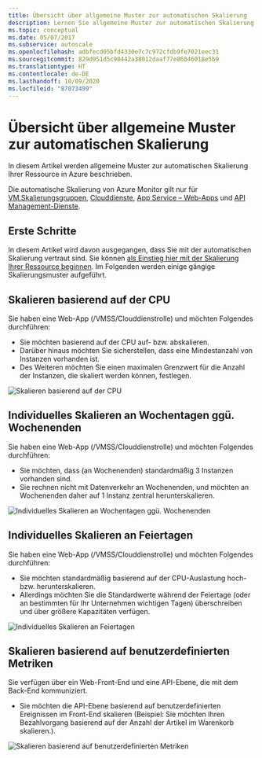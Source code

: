 ```yaml
---
title: Übersicht über allgemeine Muster zur automatischen Skalierung
description: Lernen Sie allgemeine Muster zur automatischen Skalierung Ihrer Ressource in Azure kennen.
ms.topic: conceptual
ms.date: 05/07/2017
ms.subservice: autoscale
ms.openlocfilehash: adbfecd05bfd4330e7c7c972cfdb9fe7021eec31
ms.sourcegitcommit: 829d951d5c90442a38012daaf77e86046018e5b9
ms.translationtype: HT
ms.contentlocale: de-DE
ms.lasthandoff: 10/09/2020
ms.locfileid: "87073499"
---
```

# <a name="overview-of-common-autoscale-patterns"></a>Übersicht über allgemeine Muster zur automatischen Skalierung
In diesem Artikel werden allgemeine Muster zur automatischen Skalierung Ihrer Ressource in Azure beschrieben.

Die automatische Skalierung von Azure Monitor gilt nur für [VM.Skalierungsgruppen](https://azure.microsoft.com/services/virtual-machine-scale-sets/), [Clouddienste](https://azure.microsoft.com/services/cloud-services/), [App Service – Web-Apps](https://azure.microsoft.com/services/app-service/web/) und [API Management-Dienste](../../api-management/api-management-key-concepts.md).

## <a name="lets-get-started"></a>Erste Schritte

In diesem Artikel wird davon ausgegangen, dass Sie mit der automatischen Skalierung vertraut sind. Sie können [als Einstieg hier mit der Skalierung Ihrer Ressource beginnen][1]. Im Folgenden werden einige gängige Skalierungsmuster aufgeführt.

## <a name="scale-based-on-cpu"></a>Skalieren basierend auf der CPU

Sie haben eine Web-App (/VMSS/Clouddienstrolle) und möchten Folgendes durchführen:

- Sie möchten basierend auf der CPU auf- bzw. abskalieren.
- Darüber hinaus möchten Sie sicherstellen, dass eine Mindestanzahl von Instanzen vorhanden ist.
- Des Weiteren möchten Sie einen maximalen Grenzwert für die Anzahl der Instanzen, die skaliert werden können, festlegen.

![Skalieren basierend auf der CPU][2]

## <a name="scale-differently-on-weekdays-vs-weekends"></a>Individuelles Skalieren an Wochentagen ggü. Wochenenden

Sie haben eine Web-App (/VMSS/Clouddienstrolle) und möchten Folgendes durchführen:

- Sie möchten, dass (an Wochenenden) standardmäßig 3 Instanzen vorhanden sind.
- Sie rechnen nicht mit Datenverkehr an Wochenenden, und möchten an Wochenenden daher auf 1 Instanz zentral herunterskalieren.

![Individuelles Skalieren an Wochentagen ggü. Wochenenden][3]

## <a name="scale-differently-during-holidays"></a>Individuelles Skalieren an Feiertagen

Sie haben eine Web-App (/VMSS/Clouddienstrolle) und möchten Folgendes durchführen:

- Sie möchten standardmäßig basierend auf der CPU-Auslastung hoch- bzw. herunterskalieren.
- Allerdings möchten Sie die Standardwerte während der Feiertage (oder an bestimmten für Ihr Unternehmen wichtigen Tagen) überschreiben und über größere Kapazitäten verfügen.

![Individuelles Skalieren an Feiertagen][4]

## <a name="scale-based-on-custom-metric"></a>Skalieren basierend auf benutzerdefinierten Metriken

Sie verfügen über ein Web-Front-End und eine API-Ebene, die mit dem Back-End kommuniziert.

- Sie möchten die API-Ebene basierend auf benutzerdefinierten Ereignissen im Front-End skalieren (Beispiel: Sie möchten Ihren Bezahlvorgang basierend auf der Anzahl der Artikel im Warenkorb skalieren.).

![Skalieren basierend auf benutzerdefinierten Metriken][5]

<!--Reference-->
[1]: ./autoscale-get-started.md
[2]: ./media/autoscale-common-scale-patterns/scale-based-on-cpu.png
[3]: ./media/autoscale-common-scale-patterns/weekday-weekend-scale.png
[4]: ./media/autoscale-common-scale-patterns/holidays-scale.png
[5]: ./media/autoscale-common-scale-patterns/custom-metric-scale.png
